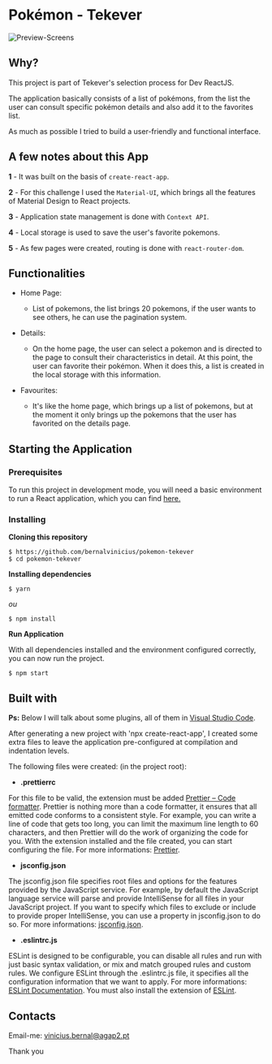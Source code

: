 # Pokémon - Tekever

![Preview-Screens](https://i.imgur.com/fXL36vT.jpg)

## Why?

This project is part of Tekever's selection process for Dev ReactJS.

The application basically consists of a list of pokémons, from the list the user can consult specific pokémon details and also add it to the favorites list.

As much as possible I tried to build a user-friendly and functional interface.

## A few notes about this App

**1** - It was built on the basis of `create-react-app`.

**2** - For this challenge I used the `Material-UI`, which brings all the features of Material Design to React projects.

**3** - Application state management is done with `Context API`.

**4** - Local storage is used to save the user's favorite pokemons.

**5** - As few pages were created, routing is done with `react-router-dom`.

## Functionalities

- Home Page:
  - List of pokemons, the list brings 20 pokemons, if the user wants to see others, he can use the pagination system.

- Details:
  - On the home page, the user can select a pokemon and is directed to the page to consult their characteristics in detail. At this point, the user can favorite their pokémon. When it does this, a list is created in the local storage with this information.
  
- Favourites:
  - It's like the home page, which brings up a list of pokemons, but at the moment it only brings up the pokemons that the user has favorited on the details page.

## Starting the Application

### Prerequisites

To run this project in development mode, you will need a basic environment to run a React application, which you can find [here.](https://reactjs.org/docs/getting-started.html)

### Installing

**Cloning this repository**

```
$ https://github.com/bernalvinicius/pokemon-tekever
$ cd pokemon-tekever
```

**Installing dependencies**

```
$ yarn
```

_ou_

```
$ npm install
```

**Run Application**

With all dependencies installed and the environment configured correctly, you can now run the project.

```
$ npm start
```

## Built with

**Ps:** Below I will talk about some plugins, all of them in [Visual Studio Code](https://code.visualstudio.com/).

After generating a new project with 'npx create-react-app', I created some extra files to leave the application pre-configured at compilation and indentation levels.

The following files were created: (in the project root):

- **.prettierrc**

For this file to be valid, the extension must be added [Prettier – Code formatter](https://prettier.io/). Prettier is nothing more than a code formatter, it ensures that all emitted code conforms to a consistent style. For example, you can write a line of code that gets too long, you can limit the maximum line length to 60 characters, and then Prettier will do the work of organizing the code for you. With the extension installed and the file created, you can start configuring the file. For more informations: [Prettier](https://prettier.io/).

- **jsconfig.json**

The jsconfig.json file specifies root files and options for the features provided by the JavaScript service. For example, by default the JavaScript language service will parse and provide IntelliSense for all files in your JavaScript project. If you want to specify which files to exclude or include to provide proper IntelliSense, you can use a property in jsconfig.json to do so. For more informations: [jsconfig.json](https://code.visualstudio.com/docs/languages/jsconfig).

- **.eslintrc.js**

ESLint is designed to be configurable, you can disable all rules and run with just basic syntax validation, or mix and match grouped rules and custom rules. We configure ESLint through the .eslintrc.js file, it specifies all the configuration information that we want to apply. For more informations: [ESLint Documentation](https://eslint.org/docs/user-guide/configuring). You must also install the extension of [ESLint](https://marketplace.visualstudio.com/items?itemName=dbaeumer.vscode-eslint).

## Contacts

Email-me: vinicius.bernal@agap2.pt

Thank you